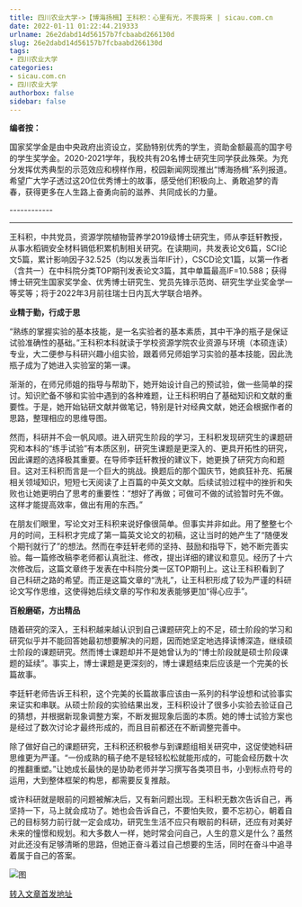 ```yaml
---
title: 四川农业大学->【博海扬楫】王科积：心里有光，不畏将来 | sicau.com.cn
date: 2022-01-11 01:22:44.219333
urlname: 26e2dabd14d56157b7fcbaabd266130d
slug: 26e2dabd14d56157b7fcbaabd266130d
tags: 
- 四川农业大学
categories:
- sicau.com.cn
- 四川农业大学
authorbox: false
sidebar: false
---
```

**编者按：**

国家奖学金是由中央政府出资设立，奖励特别优秀的学生，资助金额最高的国字号的学生奖学金。2020-2021学年，我校共有20名博士研究生同学获此殊荣。为充分发挥优秀典型的示范效应和榜样作用，校园新闻网现推出“博海扬楫”系列报道。希望广大学子透过这20位优秀博士的故事，感受他们积极向上、勇敢追梦的青春，获得更多在人生路上奋勇向前的滋养、共同成长的力量。

\------------
<!--more-->
-----------------------------------------------------------

王科积，中共党员，资源学院植物营养学2019级博士研究生，师从李廷轩教授，从事水稻镉安全材料镉低积累机制相关研究。在读期间，共发表论文6篇，SCI论文5篇，累计影响因子32.525（均以发表当年IF计），CSCD论文1篇，以第一作者（含共一）在中科院分类TOP期刊发表论文3篇，其中单篇最高IF=10.588；获得博士研究生国家奖学金、优秀博士研究生、党员先锋示范岗、研究生学业奖金学一等奖等；将于2022年3月前往瑞士日内瓦大学联合培养。

**业精于勤，行成于思**

“熟练的掌握实验的基本技能，是一名实验者的基本素质，其中干净的瓶子是保证试验准确性的基础。”王科积本科就读于学校资源学院农业资源与环境（本硕连读）专业，大二便参与科研兴趣小组实验，跟着师兄师姐学习实验的基本技能，因此洗瓶子成为了她进入实验室的第一课。

渐渐的，在师兄师姐的指导与帮助下，她开始设计自己的预试验，做一些简单的探讨。知识贮备不够和实验中遇到的各种难题，让王科积明白了基础知识和文献的重要性。于是，她开始钻研文献并做笔记，特别是针对经典文献，她还会根据作者的思路，整理相应的思维导图。

然而，科研并不会一帆风顺。进入研究生阶段的学习，王科积发现研究生的课题研究和本科的“练手试验”有本质区别，研究生课题是更深入的、更具开拓性的研究，因此课题的选择极其重要。在导师李廷轩教授的建议下，她更换了研究方向和题目。这对王科积而言是一个巨大的挑战。换题后的那个国庆节，她疯狂补充、拓展相关领域知识，短短七天阅读了上百篇的中英文文献。后续试验过程中的挫折和失败也让她更明白了思考的重要性：“想好了再做；可做可不做的试验暂时先不做。这样才能提高效率，做出有用的东西。”

在朋友们眼里，写论文对王科积来说好像很简单。但事实并非如此。用了整整七个月的时间，王科积才完成了第一篇英文论文的初稿，这让当时的她产生了“随便发个期刊就行了”的想法。然而在李廷轩老师的坚持、鼓励和指导下，她不断完善实验。每一篇修改稿李老师都认真批注、修改，提出详细的建议和意见。经历了十六次修改后，这篇文章终于发表在中科院分类一区TOP期刊上。这让王科积看到了自己科研之路的希望。而正是这篇文章的“洗礼”，让王科积形成了较为严谨的科研论文写作思维，这使得她后续文章的写作和发表能够更加“得心应手”。

**百般磨砺，方出精品**

随着研究的深入，王科积越来越认识到自己课题研究上的不足，硕士阶段的学习和研究似乎并不能回答她最初想要解决的问题，因而她坚定地选择读博深造，继续硕士阶段的课题研究。然而博士课题却并不是她曾认为的“博士阶段就是硕士阶段课题的延续”。事实上，博士课题是更深刻的，博士课题结束后应该是一个完美的长篇故事。

李廷轩老师告诉王科积，这个完美的长篇故事应该由一系列的科学设想和试验事实来证实和串联。从硕士阶段的实验结果出发，王科积设计了很多小实验去验证自己的猜想，并根据新现象调整方案，不断发掘现象后面的本质。她的博士试验方案也是经过了数次讨论才最终形成的，而且目前都还在不断调整完善中。

除了做好自己的课题研究，王科积还积极参与到课题组相关研究中，这促使她科研思维更为严谨。“一份成熟的稿子绝不是轻轻松松就能形成的，可能会经历数十次的推翻重塑。”让她成长最快的是协助老师并学习撰写各类项目书，小到标点符号的运用，大到整体框架的构思，都需要反复推敲。

或许科研就是眼前的问题被解决后，又有新问题出现。王科积无数次告诉自己，再坚持一下，马上就会成功了。她也会告诉自己，不要怕失败，要不忘初心，朝着自己的目标努力前行就一定会成功，研究生生活不应只有眼前的科研，还应有对美好未来的憧憬和规划。和大多数人一样，她时常会问自己，人生的意义是什么？虽然对此还没有足够清晰的思路，但她正奋斗着过自己想要的生活，同时在奋斗中追寻着属于自己的答案。

![图](https://news.sicau.edu.cn/__local/0/8E/1C/80A80D55494C97661B501E15710_9BBFC828_135AB.jpg)

[转入文章首发地址](https://news.sicau.edu.cn/info/1078/66434.htm)